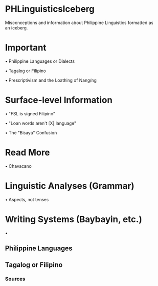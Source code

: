 # PHLinguisticsIceberg
Misconceptions and information about Philippine Linguistics formatted as an iceberg.

# Important
• Philippine Languages or Dialects

• Tagalog or Filipino

• Prescriptivism and the Loathing of Nang/ng

# Surface-level Information
• "FSL is signed Filipino"

• "Loan words aren't [X] language"

• The "Bisaya" Confusion
# Read More
• Chavacano


# Linguistic Analyses (Grammar)
• Aspects, not tenses

# Writing Systems (Baybayin, etc.)
• 

## Philippine Languages
## Tagalog or Filipino

### Sources
